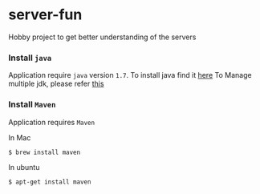 # server-fun
Hobby project to get better understanding of the servers

### Install `java` 
Application require `java` version `1.7`. To install java find it [here](SUN-JDK-INSTALLATION.md)
To Manage multiple jdk, please refer [this](MANAGING-JDK.md)

### Install `Maven`
Application requires `Maven` 

In Mac
```bash
$ brew install maven
```
In ubuntu
```bash
$ apt-get install maven
```

